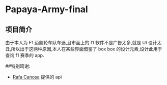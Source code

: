 # Papaya-Army-final

## 项目简介
由于本人为 F1 迈凯轮车队车迷,且市面上的 f1 软件不是广告太多,就是 UI 设计太丑,所以出于这两种原因,本人在某些界面借鉴了 box box 的设计元素,设计此用于查询 f1 赛季的 app.

##特别鸣谢:
- [Rafa Canosa](https://github.com/Rafacv23/F1-api.git) 提供的 api

